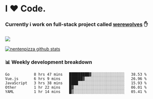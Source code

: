 # I ❤️ Code.
### Currently i work on full-stack project called [werewolves](https://github.com/nentenpizza/werewolves-backend) ✋

### ![](http://img.shields.io/badge/Go-language-blue?style=for-the-badge&logo=appveyor)
[![nentenpizza github stats](https://github-readme-stats.vercel.app/api?username=nentenpizza&count_private=true)](https://github.com/anuraghazra/github-readme-stats)

### 📊 Weekly development breakdown

<!--START_SECTION:waka-->
```text
Go           8 hrs 47 mins   █████████▓░░░░░░░░░░░░░░░   38.53 % 
Vue.js       6 hrs 9 mins    ██████▓░░░░░░░░░░░░░░░░░░   26.96 % 
JavaScript   3 hrs 38 mins   ████░░░░░░░░░░░░░░░░░░░░░   15.93 % 
Other        1 hr 22 mins    █▓░░░░░░░░░░░░░░░░░░░░░░░   06.01 % 
YAML         1 hr 14 mins    █▒░░░░░░░░░░░░░░░░░░░░░░░   05.41 % 
```
<!--END_SECTION:waka-->

